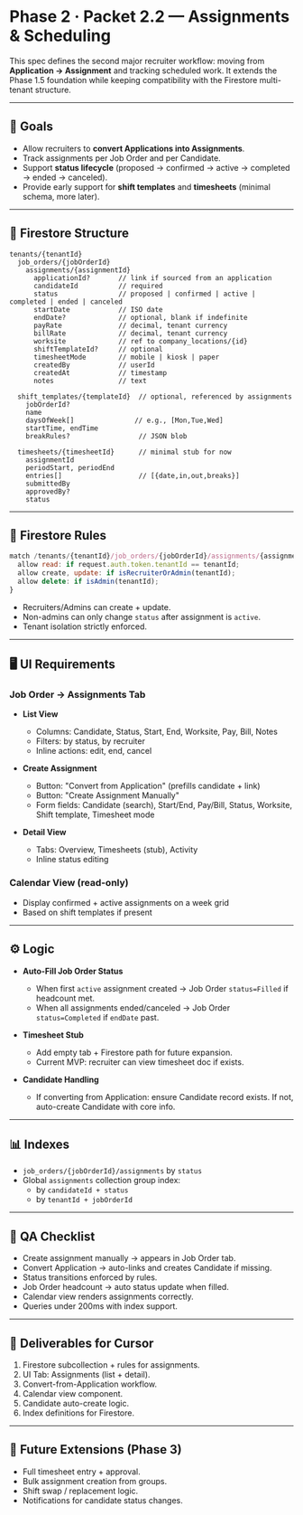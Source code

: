 # Phase 2 · Packet 2.2 — Assignments & Scheduling

This spec defines the second major recruiter workflow: moving from **Application → Assignment** and tracking scheduled work. It extends the Phase 1.5 foundation while keeping compatibility with the Firestore multi-tenant structure.

---

## 🎯 Goals
- Allow recruiters to **convert Applications into Assignments**.
- Track assignments per Job Order and per Candidate.
- Support **status lifecycle** (proposed → confirmed → active → completed → ended → canceled).
- Provide early support for **shift templates** and **timesheets** (minimal schema, more later).

---

## 📂 Firestore Structure
```
tenants/{tenantId}
  job_orders/{jobOrderId}
    assignments/{assignmentId}
      applicationId?       // link if sourced from an application
      candidateId          // required
      status               // proposed | confirmed | active | completed | ended | canceled
      startDate            // ISO date
      endDate?             // optional, blank if indefinite
      payRate              // decimal, tenant currency
      billRate             // decimal, tenant currency
      worksite             // ref to company_locations/{id}
      shiftTemplateId?     // optional
      timesheetMode        // mobile | kiosk | paper
      createdBy            // userId
      createdAt            // timestamp
      notes                // text

  shift_templates/{templateId}  // optional, referenced by assignments
    jobOrderId?
    name
    daysOfWeek[]               // e.g., [Mon,Tue,Wed]
    startTime, endTime
    breakRules?                 // JSON blob

  timesheets/{timesheetId}      // minimal stub for now
    assignmentId
    periodStart, periodEnd
    entries[]                   // [{date,in,out,breaks}]
    submittedBy
    approvedBy?
    status
```

---

## 🔑 Firestore Rules
```javascript
match /tenants/{tenantId}/job_orders/{jobOrderId}/assignments/{assignmentId} {
  allow read: if request.auth.token.tenantId == tenantId;
  allow create, update: if isRecruiterOrAdmin(tenantId);
  allow delete: if isAdmin(tenantId);
}
```
- Recruiters/Admins can create + update.
- Non-admins can only change `status` after assignment is `active`.
- Tenant isolation strictly enforced.

---

## 🖥️ UI Requirements
### Job Order → Assignments Tab
- **List View**
  - Columns: Candidate, Status, Start, End, Worksite, Pay, Bill, Notes
  - Filters: by status, by recruiter
  - Inline actions: edit, end, cancel

- **Create Assignment**
  - Button: "Convert from Application" (prefills candidate + link)
  - Button: "Create Assignment Manually"
  - Form fields: Candidate (search), Start/End, Pay/Bill, Status, Worksite, Shift template, Timesheet mode

- **Detail View**
  - Tabs: Overview, Timesheets (stub), Activity
  - Inline status editing

### Calendar View (read-only)
- Display confirmed + active assignments on a week grid
- Based on shift templates if present

---

## ⚙️ Logic
- **Auto-Fill Job Order Status**
  - When first `active` assignment created → Job Order `status=Filled` if headcount met.
  - When all assignments ended/canceled → Job Order `status=Completed` if `endDate` past.

- **Timesheet Stub**
  - Add empty tab + Firestore path for future expansion.
  - Current MVP: recruiter can view timesheet doc if exists.

- **Candidate Handling**
  - If converting from Application: ensure Candidate record exists. If not, auto-create Candidate with core info.

---

## 📊 Indexes
- `job_orders/{jobOrderId}/assignments` by `status`
- Global `assignments` collection group index:
  - by `candidateId + status`
  - by `tenantId + jobOrderId`

---

## 🧪 QA Checklist
- Create assignment manually → appears in Job Order tab.
- Convert Application → auto-links and creates Candidate if missing.
- Status transitions enforced by rules.
- Job Order headcount → auto status update when filled.
- Calendar view renders assignments correctly.
- Queries under 200ms with index support.

---

## 🚀 Deliverables for Cursor
1. Firestore subcollection + rules for assignments.
2. UI Tab: Assignments (list + detail).
3. Convert-from-Application workflow.
4. Calendar view component.
5. Candidate auto-create logic.
6. Index definitions for Firestore.

---

## 📌 Future Extensions (Phase 3)
- Full timesheet entry + approval.
- Bulk assignment creation from groups.
- Shift swap / replacement logic.
- Notifications for candidate status changes.
